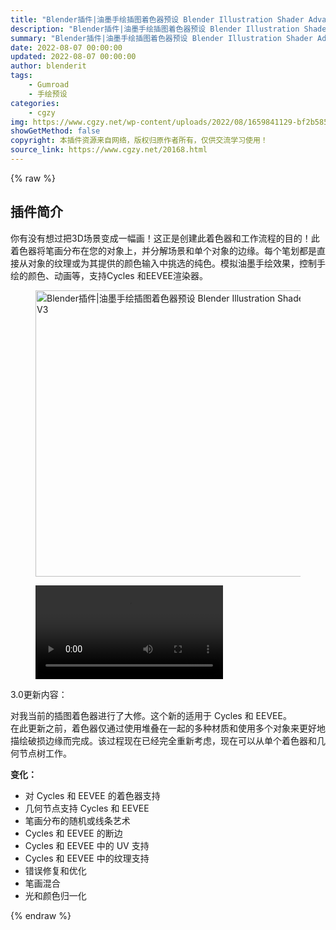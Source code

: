 ```yaml
---
title: "Blender插件|油墨手绘插图着色器预设 Blender Illustration Shader Advanced V3"
description: "Blender插件|油墨手绘插图着色器预设 Blender Illustration Shader Advanced V3"
summary: "Blender插件|油墨手绘插图着色器预设 Blender Illustration Shader Advanced V3"
date: 2022-08-07 00:00:00
updated: 2022-08-07 00:00:00
author: blenderit
tags: 
    - Gumroad
    - 手绘预设
categories:
    - cgzy
img: https://www.cgzy.net/wp-content/uploads/2022/08/1659841129-bf2b585aaeb7a04.jpg
showGetMethod: false
copyright: 本插件资源来自网络，版权归原作者所有，仅供交流学习使用！
source_link: https://www.cgzy.net/20168.html
---
```


{% raw %}
<div class="wp-block-pandastudio-title"><div class="title_style_01"><h2 id="h2-0">插件简介</h2></div></div><p class="is-style-text-indent-2em">你有没有想过把3D场景变成一幅画！这正是创建此着色器和工作流程的目的！此着色器将笔画分布在您的对象上，并分解场景和单个对象的边缘。每个笔划都是直接从对象的纹理或为其提供的颜色输入中挑选的纯色。模拟油墨手绘效果，控制手绘的颜色、动画等，支持Cycles 和EEVEE渲染器。</p><div class="wp-block-image is-style-border-round-and-with-shadow"><figure class="aligncenter size-full"><img fetchpriority="high" decoding="async" width="512" height="458" src="https://www.cgzy.net/wp-content/uploads/2022/08/1659841129-bf2b585aaeb7a04.jpg" class="wp-image-20170" title="Blender插件|油墨手绘插图着色器预设 Blender Illustration Shader Advanced V3" alt="Blender插件|油墨手绘插图着色器预设 Blender Illustration Shader Advanced V3"></figure></div><figure class="wp-block-video aligncenter"><video controls src="https://cloud.video.taobao.com/play/u/717183932/p/1/e/6/t/1/372562423299.mp4"></video></figure><div class="wp-block-pandastudio-title"><div class="title_style_01"><p>3.0更新内容：</p></div></div><p>对我当前的插图着色器进行了大修。这个新的适用于 Cycles 和 EEVEE。<br>在此更新之前，着色器仅通过使用堆叠在一起的多种材质和使用多个对象来更好地描绘破损边缘而完成。该过程现在已经完全重新考虑，现在可以从单个着色器和几何节点树工作。</p><p><strong>变化：</strong></p><ul><li>对 Cycles 和 EEVEE 的着色器支持</li><li>几何节点支持 Cycles 和 EEVEE</li><li>笔画分布的随机或线条艺术</li><li>Cycles 和 EEVEE 的断边</li><li>Cycles 和 EEVEE 中的 UV 支持</li><li>Cycles 和 EEVEE 中的纹理支持</li><li>错误修复和优化</li><li>笔画混合</li><li>光和颜色归一化</li></ul>
<div style="display: none">cgzy</div>
{% endraw %}